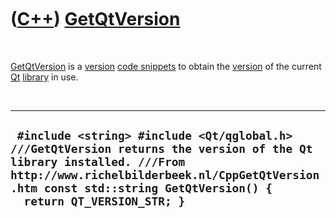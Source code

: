 
 

 

 

 

 

([C++](Cpp.md)) [GetQtVersion](CppGetQtVersion.md)
====================================================

 

[GetQtVersion](CppGetQtVersion.md) is a [version](CppVersion.md) [code
snippets](CppCodeSnippets.md) to obtain the [version](CppVersion.md)
of the current [Qt](CppQt.md) [library](CppLibrary.md) in use.

 

  -----------------------------------------------------------------------------------------------------------------------------------------------------------------------------------------------------------------------------------------
  ` #include <string> #include <Qt/qglobal.h>  ///GetQtVersion returns the version of the Qt library installed. ///From http://www.richelbilderbeek.nl/CppGetQtVersion.htm const std::string GetQtVersion() {   return QT_VERSION_STR; }`
  -----------------------------------------------------------------------------------------------------------------------------------------------------------------------------------------------------------------------------------------

 

 

 

 

 

 

